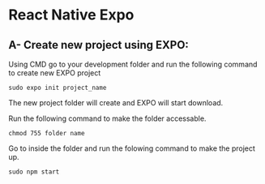 # React Native Expo

## A- Create new project using EXPO:

Using CMD go to your development folder and run the following command to create new EXPO project

`sudo expo init project_name`

The new project folder will create and EXPO will start download.

Run the following command to make the folder accessable.

`chmod 755 folder name`

Go to inside the folder and run the folowing command to make the project up.

`sudo npm start`





